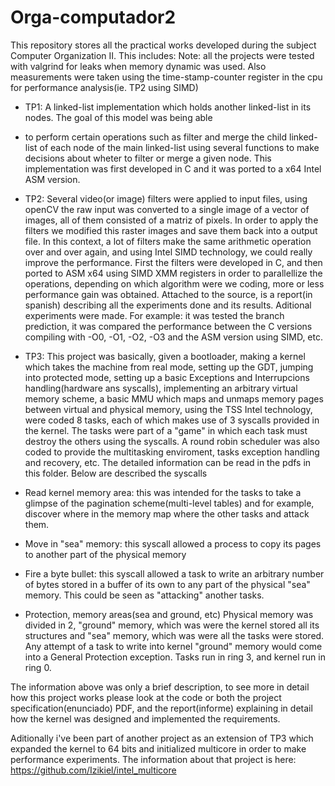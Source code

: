 Orga-computador2
================
This repository stores all the practical works developed during the subject Computer Organization II. This includes:
  Note: all the projects were tested with valgrind for leaks when memory dynamic was used. Also measurements were taken using   the time-stamp-counter register in the cpu for performance analysis(ie. TP2 using SIMD)

  * TP1: A linked-list implementation which holds another linked-list in its nodes. The goal of this model was being able
  * to perform certain operations such as filter and merge the child linked-list of each node of the main linked-list using      several functions to make decisions about wheter to filter or merge a given node. This implementation was first developed     in C and it was ported to a x64 Intel ASM version. 

  * TP2: Several video(or image) filters were applied to input files, using openCV the raw input was converted to a single image of a vector of images, all of them consisted of a matriz of pixels. In order to apply the filters we modified this  raster images and save them back into a output file. In this context, a lot of filters make the same arithmetic operation over and over again, and using Intel SIMD technology, we could really improve the performance. First the filters were developed in C, and then ported to ASM x64 using SIMD XMM registers in order to parallellize the operations, depending on which algorithm were we coding, more or less performance gain was obtained. Attached to the source, is a report(in spanish) describing all the experiments done and its results. Aditional experiments were made. For example: it was tested the branch prediction, it was compared the performance between the C versions compiling with -O0, -O1, -O2, -O3 and the ASM version using SIMD, etc.
  
  * TP3: This project was basically, given a bootloader, making a kernel which takes the machine from real mode, setting up the GDT, jumping into protected mode, setting up a basic Exceptions and Interrupcions handling(hardware ans syscalls), implementing an arbitrary virtual memory scheme, a basic MMU which maps and unmaps memory pages between virtual and physical memory, using the TSS Intel technology, were coded 8 tasks, each of which makes use of 3 syscalls provided in the kernel.
The tasks were part of a "game" in which each task must destroy the others using the syscalls. A round robin scheduler was also coded to provide the multitasking enviroment, tasks exception handling and recovery, etc. The detailed information can be read in the pdfs in this folder.
Below are described the syscalls
  * Read kernel memory area: this was intended for the tasks to take a glimpse of the pagination scheme(multi-level tables) and for example, discover where in the memory map where the other tasks and attack them.
  * Move in "sea" memory: this syscall allowed a process to copy its pages to another part of the physical memory
  * Fire a byte bullet: this syscall allowed a task to write an arbitrary number of bytes stored in a buffer of its own to any part of the physical "sea" memory. This could be seen as "attacking" another tasks.

* Protection, memory areas(sea and ground, etc)
  Physical memory was divided in 2, "ground" memory, which was were the kernel stored all its structures and "sea" memory, which was were all the tasks were stored. Any attempt of a task to write into kernel "ground" memory would come into a General Protection exception. Tasks run in ring 3, and kernel run in ring 0.

The information above was only a brief description, to see more in detail how this project works please look at the code or both the project specification(enunciado) PDF, and the report(informe) explaining in detail how the kernel was designed and implemented the requirements.
  

Aditionally i've been part of another project as an extension of TP3 which expanded the kernel to 64 bits and initialized multicore in order to make performance experiments. The information about that project is here:
https://github.com/Izikiel/intel_multicore

  
